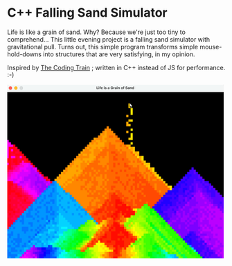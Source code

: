 # C++ Falling Sand Simulator
Life is like a grain of sand. Why? Because we're just too tiny to comprehend... This little evening project is a falling sand simulator with gravitational pull. 
Turns out, this simple program transforms simple mouse-hold-downs into structures that are very satisfying, in my opinion.

Inspired by [The Coding Train](https://www.youtube.com/watch?v=L4u7Zy_b868) ; written in C++ instead of JS for performance. :-)

<img src="demo.png" width="500" height="400">


